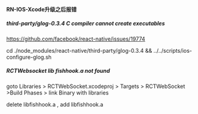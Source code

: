 #### RN-IOS-Xcode升级之后报错

##### third-party/glog-0.3.4 C compiler cannot create executables

<https://github.com/facebook/react-native/issues/19774>



cd ./node_modules/react-native/third-party/glog-0.3.4 && ../../scripts/ios-configure-glog.sh



##### RCTWebsocket lib fishhook.a not found

goto Libraries > RCTWebSocket.xcodeproj > Targets > RCTWebSocket >Build Phases > link Binary with libraries

delete libfishhook.a , add libfishhook.a